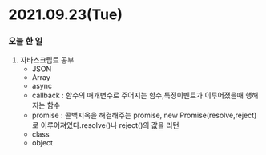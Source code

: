 # 2021.09.23(Tue)
### 오늘 한 일
1. 자바스크립트 공부 
   * JSON
   * Array
   * async
   * callback : 함수의 매개변수로 주어지는 함수,특정이벤트가 이루어졌을때 행해지는 함수
   * promise : 콜백지옥을 해결해주는 promise, new Promise(resolve,reject)로 이루어져있다.resolve()나 reject()의 값을 리턴
   * class
   * object
   